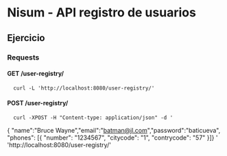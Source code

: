 # Nisum - API registro de usuarios

## Ejercicio

### Requests
####  GET /user-registry/
      curl -L 'http://localhost:8080/user-registry/'

####  POST /user-registry/
      curl -XPOST -H "Content-type: application/json" -d '
{ "name":"Bruce Wayne","email":"batman@jl.com","password":"baticueva", "phones": [{ "number": "1234567", "citycode": "1", "contrycode": "57" }]}
' 'http://localhost:8080/user-registry/'

